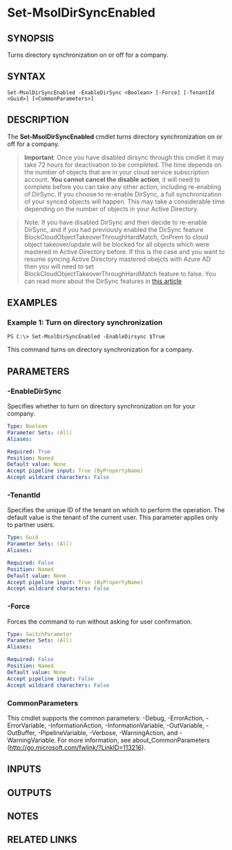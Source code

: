 ﻿---
external help file: Microsoft.Online.Administration.Automation.PSModule.dll-Help.xml
online version:
schema: 2.0.0
ms.assetid: 2874711E-96F5-43E8-8D90-332C65A85FB5
ms.reviewer: rodejo
ms.custom: iamfeature=PowerShell
---

# Set-MsolDirSyncEnabled

## SYNOPSIS
Turns directory synchronization on or off for a company.

## SYNTAX

```
Set-MsolDirSyncEnabled -EnableDirSync <Boolean> [-Force] [-TenantId <Guid>] [<CommonParameters>]
```

## DESCRIPTION
The **Set-MsolDirSyncEnabled** cmdlet turns directory synchronization on or off for a company.

>**Important**: Once you have disabled dirsync through this cmdlet it may take 72 hours for deactivation to be completed. The time depends on the number of objects that are in your cloud service subscription account. **You cannot cancel the disable action**, it will need to complete before you can take any other action, including re-enabling of DirSync. If you choose to re-enable DirSync, a full synchronization of your synced objects will happen. This may take a considerable time depending on the number of objects in your Active Directory.

>Note: If you have disabled DirSync and then decide to re-enable DirSync, and if you had previously enabled the DirSync feature BlockCloudObjectTakeoverThroughHardMatch, OnPrem to cloud object takeover/update will be blocked for all objects which were mastered in Active Directory before. If this is the case and you want to resume syncing Active Directory mastered obejcts with Azure AD then you will need to set BlockCloudObjectTakeoverThroughHardMatch feature to false. You can read more about the DirSync features in [this article](https://docs.microsoft.com/powershell/module/msonline/set-msoldirsyncfeature?view=azureadps-1.0#example-3--block-cloud-object-takeover-through-hard-matching-for-the-tenant.md)


## EXAMPLES

### Example 1: Turn on directory synchronization
```
PS C:\> Set-MsolDirSyncEnabled -EnableDirsync $True
```

This command turns on directory synchronization for a company.

## PARAMETERS

### -EnableDirSync
Specifies whether to turn on directory synchronization on for your company.

```yaml
Type: Boolean
Parameter Sets: (All)
Aliases:

Required: True
Position: Named
Default value: None
Accept pipeline input: True (ByPropertyName)
Accept wildcard characters: False
```

### -TenantId
Specifies the unique ID of the tenant on which to perform the operation.
The default value is the tenant of the current user.
This parameter applies only to partner users.

```yaml
Type: Guid
Parameter Sets: (All)
Aliases:

Required: False
Position: Named
Default value: None
Accept pipeline input: True (ByPropertyName)
Accept wildcard characters: False
```

### -Force
Forces the command to run without asking for user confirmation.

```yaml
Type: SwitchParameter
Parameter Sets: (All)
Aliases:

Required: False
Position: Named
Default value: None
Accept pipeline input: False
Accept wildcard characters: False
```

### CommonParameters
This cmdlet supports the common parameters: -Debug, -ErrorAction, -ErrorVariable, -InformationAction, -InformationVariable, -OutVariable, -OutBuffer, -PipelineVariable, -Verbose, -WarningAction, and -WarningVariable. For more information, see about_CommonParameters (http://go.microsoft.com/fwlink/?LinkID=113216).

## INPUTS

## OUTPUTS

## NOTES

## RELATED LINKS
